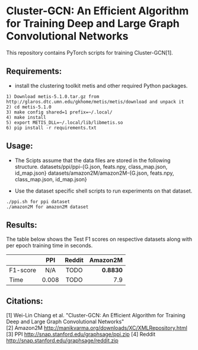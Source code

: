 # Cluster-GCN: An Efficient Algorithm for Training Deep and Large Graph Convolutional Networks
This repository contains PyTorch scripts for training Cluster-GCN[1].

## Requirements:

* install the clustering toolkit metis and other required Python packages.
```
1) Download metis-5.1.0.tar.gz from http://glaros.dtc.umn.edu/gkhome/metis/metis/download and unpack it
2) cd metis-5.1.0
3) make config shared=1 prefix=~/.local/
4) make install
5) export METIS_DLL=~/.local/lib/libmetis.so
6) pip install -r requirements.txt
```
## Usage:
* The Scipts assume that the data files are stored in the following structure.
  datasets/ppi/ppi-{G.json, feats.npy, class_map.json, id_map.json}
  datasets/amazon2M/amazon2M-{G.json, feats.npy, class_map.json, id_map.json}
  
 * Use the dataset specific shell scripts to run experiments on that dataset.
```
./ppi.sh for ppi dataset
./amazon2M for amazon2M dataset
```
## Results:
The table below shows the Test F1 scores on respective datasets along with per epoch training time in seconds.

|               | PPI         | Reddit    |  Amazon2M  | 
| ------------- |:-----------:|:---------:| ----------:|
| F1-score  | N/A | TODO | **0.8830** |
| Time | 0.008| TODO | 7.9 |


## Citations:
[1] Wei-Lin Chiang et al. "Cluster-GCN: An Efficient Algorithm for Training Deep and Large Graph Convolutional Networks"\
[2] Amazon2M http://manikvarma.org/downloads/XC/XMLRepository.html
[3] PPI http://snap.stanford.edu/graphsage/ppi.zip
[4] Reddit http://snap.stanford.edu/graphsage/reddit.zip
